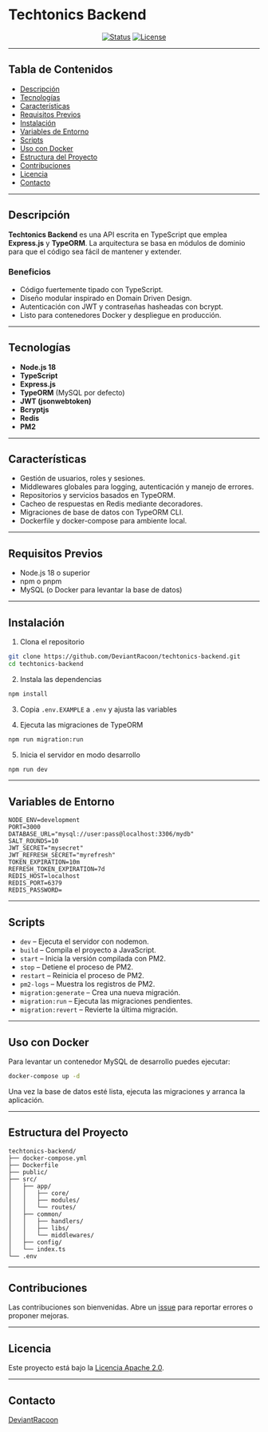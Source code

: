 # Techtonics Backend

<div align="center">

[![Status](https://img.shields.io/badge/status-active-success.svg)]()
[![License](https://img.shields.io/badge/license-Apache_2.0-blue.svg)](/LICENSE)

</div>

---

## Tabla de Contenidos
- [Descripción](#descripción)
- [Tecnologías](#tecnologías)
- [Características](#características)
- [Requisitos Previos](#requisitos-previos)
- [Instalación](#instalación)
- [Variables de Entorno](#variables-de-entorno)
- [Scripts](#scripts)
- [Uso con Docker](#uso-con-docker)
- [Estructura del Proyecto](#estructura-del-proyecto)
- [Contribuciones](#contribuciones)
- [Licencia](#licencia)
- [Contacto](#contacto)

---

## Descripción

**Techtonics Backend** es una API escrita en TypeScript que emplea **Express.js** y **TypeORM**. La arquitectura se basa en módulos de dominio para que el código sea fácil de mantener y extender.

### Beneficios

- Código fuertemente tipado con TypeScript.
- Diseño modular inspirado en Domain Driven Design.
- Autenticación con JWT y contraseñas hasheadas con bcrypt.
- Listo para contenedores Docker y despliegue en producción.

---

## Tecnologías

- **Node.js 18**
- **TypeScript**
- **Express.js**
- **TypeORM** (MySQL por defecto)
- **JWT (jsonwebtoken)**
- **Bcryptjs**
- **Redis**
- **PM2**

---

## Características

- Gestión de usuarios, roles y sesiones.
- Middlewares globales para logging, autenticación y manejo de errores.
- Repositorios y servicios basados en TypeORM.
- Cacheo de respuestas en Redis mediante decoradores.
- Migraciones de base de datos con TypeORM CLI.
- Dockerfile y docker-compose para ambiente local.

---

## Requisitos Previos

- Node.js 18 o superior
- npm o pnpm
- MySQL (o Docker para levantar la base de datos)

---

## Instalación

1. Clona el repositorio

```bash
git clone https://github.com/DeviantRacoon/techtonics-backend.git
cd techtonics-backend
```

2. Instala las dependencias

```bash
npm install
```

3. Copia `.env.EXAMPLE` a `.env` y ajusta las variables

4. Ejecuta las migraciones de TypeORM

```bash
npm run migration:run
```

5. Inicia el servidor en modo desarrollo

```bash
npm run dev
```

---

## Variables de Entorno

```env
NODE_ENV=development
PORT=3000
DATABASE_URL="mysql://user:pass@localhost:3306/mydb"
SALT_ROUNDS=10
JWT_SECRET="mysecret"
JWT_REFRESH_SECRET="myrefresh"
TOKEN_EXPIRATION=10m
REFRESH_TOKEN_EXPIRATION=7d
REDIS_HOST=localhost
REDIS_PORT=6379
REDIS_PASSWORD=
```

---

## Scripts

- `dev` – Ejecuta el servidor con nodemon.
- `build` – Compila el proyecto a JavaScript.
- `start` – Inicia la versión compilada con PM2.
- `stop` – Detiene el proceso de PM2.
- `restart` – Reinicia el proceso de PM2.
- `pm2-logs` – Muestra los registros de PM2.
- `migration:generate` – Crea una nueva migración.
- `migration:run` – Ejecuta las migraciones pendientes.
- `migration:revert` – Revierte la última migración.

---

## Uso con Docker

Para levantar un contenedor MySQL de desarrollo puedes ejecutar:

```bash
docker-compose up -d
```

Una vez la base de datos esté lista, ejecuta las migraciones y arranca la aplicación.

---

## Estructura del Proyecto

```
techtonics-backend/
├── docker-compose.yml
├── Dockerfile
├── public/
├── src/
│   ├── app/
│   │   ├── core/
│   │   ├── modules/
│   │   └── routes/
│   ├── common/
│   │   ├── handlers/
│   │   ├── libs/
│   │   └── middlewares/
│   ├── config/
│   └── index.ts
└── .env
```

---

## Contribuciones

Las contribuciones son bienvenidas. Abre un [issue](https://github.com/DeviantRacoon/techtonics-backend/issues) para reportar errores o proponer mejoras.

---

## Licencia

Este proyecto está bajo la [Licencia Apache 2.0](LICENSE).

---

## Contacto

[DeviantRacoon](https://github.com/DeviantRacoon)
